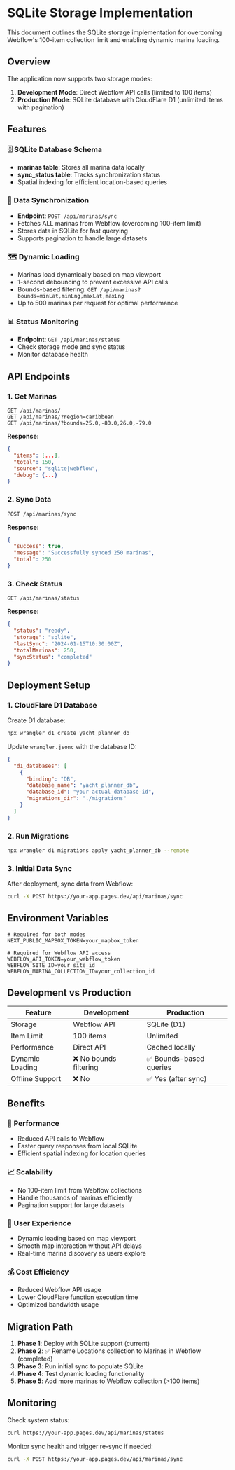 # SQLite Storage Implementation

This document outlines the SQLite storage implementation for overcoming Webflow's 100-item collection limit and enabling dynamic marina loading.

## Overview

The application now supports two storage modes:
1. **Development Mode**: Direct Webflow API calls (limited to 100 items)
2. **Production Mode**: SQLite database with CloudFlare D1 (unlimited items with pagination)

## Features

### 🗄️ SQLite Database Schema
- **marinas table**: Stores all marina data locally
- **sync_status table**: Tracks synchronization status
- Spatial indexing for efficient location-based queries

### 🔄 Data Synchronization
- **Endpoint**: `POST /api/marinas/sync`
- Fetches ALL marinas from Webflow (overcoming 100-item limit)
- Stores data in SQLite for fast querying
- Supports pagination to handle large datasets

### 🗺️ Dynamic Loading
- Marinas load dynamically based on map viewport
- 1-second debouncing to prevent excessive API calls
- Bounds-based filtering: `GET /api/marinas?bounds=minLat,minLng,maxLat,maxLng`
- Up to 500 marinas per request for optimal performance

### 📊 Status Monitoring
- **Endpoint**: `GET /api/marinas/status`
- Check storage mode and sync status
- Monitor database health

## API Endpoints

### 1. Get Marinas
```
GET /api/marinas/
GET /api/marinas/?region=caribbean
GET /api/marinas/?bounds=25.0,-80.0,26.0,-79.0
```

**Response:**
```json
{
  "items": [...],
  "total": 150,
  "source": "sqlite|webflow",
  "debug": {...}
}
```

### 2. Sync Data
```
POST /api/marinas/sync
```

**Response:**
```json
{
  "success": true,
  "message": "Successfully synced 250 marinas",
  "total": 250
}
```

### 3. Check Status
```
GET /api/marinas/status
```

**Response:**
```json
{
  "status": "ready",
  "storage": "sqlite",
  "lastSync": "2024-01-15T10:30:00Z",
  "totalMarinas": 250,
  "syncStatus": "completed"
}
```

## Deployment Setup

### 1. CloudFlare D1 Database

Create D1 database:
```bash
npx wrangler d1 create yacht_planner_db
```

Update `wrangler.jsonc` with the database ID:
```json
{
  "d1_databases": [
    {
      "binding": "DB",
      "database_name": "yacht_planner_db",
      "database_id": "your-actual-database-id",
      "migrations_dir": "./migrations"
    }
  ]
}
```

### 2. Run Migrations

```bash
npx wrangler d1 migrations apply yacht_planner_db --remote
```

### 3. Initial Data Sync

After deployment, sync data from Webflow:
```bash
curl -X POST https://your-app.pages.dev/api/marinas/sync
```

## Environment Variables

```env
# Required for both modes
NEXT_PUBLIC_MAPBOX_TOKEN=your_mapbox_token

# Required for Webflow API access
WEBFLOW_API_TOKEN=your_webflow_token
WEBFLOW_SITE_ID=your_site_id
WEBFLOW_MARINA_COLLECTION_ID=your_collection_id
```

## Development vs Production

| Feature | Development | Production |
|---------|-------------|------------|
| Storage | Webflow API | SQLite (D1) |
| Item Limit | 100 items | Unlimited |
| Performance | Direct API | Cached locally |
| Dynamic Loading | ❌ No bounds filtering | ✅ Bounds-based queries |
| Offline Support | ❌ No | ✅ Yes (after sync) |

## Benefits

### 🚀 Performance
- Reduced API calls to Webflow
- Faster query responses from local SQLite
- Efficient spatial indexing for location queries

### 📈 Scalability
- No 100-item limit from Webflow collections
- Handle thousands of marinas efficiently
- Pagination support for large datasets

### 🎯 User Experience
- Dynamic loading based on map viewport
- Smooth map interaction without API delays
- Real-time marina discovery as users explore

### 💰 Cost Efficiency
- Reduced Webflow API usage
- Lower CloudFlare function execution time
- Optimized bandwidth usage

## Migration Path

1. **Phase 1**: Deploy with SQLite support (current)
2. **Phase 2**: ✅ Rename Locations collection to Marinas in Webflow (completed)
3. **Phase 3**: Run initial sync to populate SQLite
4. **Phase 4**: Test dynamic loading functionality
5. **Phase 5**: Add more marinas to Webflow collection (>100 items)

## Monitoring

Check system status:
```bash
curl https://your-app.pages.dev/api/marinas/status
```

Monitor sync health and trigger re-sync if needed:
```bash
curl -X POST https://your-app.pages.dev/api/marinas/sync
```